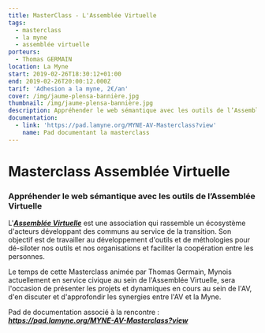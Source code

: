 ```yaml
---
title: MasterClass - L'Assemblée Virtuelle
tags:
  - masterclass
  - la myne
  - assemblée virtuelle
porteurs:
  - Thomas GERMAIN
location: La Myne
start: 2019-02-26T18:30:12+01:00
end: 2019-02-26T20:00:12.000Z
tarif: 'Adhesion a la myne, 2€/an'
cover: /img/jaume-plensa-bannière.jpg
thumbnail: /img/jaume-plensa-bannière.jpg
description: Appréhender le web sémantique avec les outils de l’Assemblée Virtuelle
documentation:
  - link: 'https://pad.lamyne.org/MYNE-AV-Masterclass?view'
    name: Pad documentant la masterclass
---
```

# Masterclass Assemblée Virtuelle
### Appréhender le web sémantique avec les outils de l’Assemblée Virtuelle

L'[***Assemblée Virtuelle***](https://www.virtual-assembly.org/) est une association qui rassemble un écosystème d'acteurs développant des communs au service de la transition. Son objectif est de travailler au développement d'outils et de méthologies pour dé-siloter nos outils et nos organisations et faciliter la coopération entre les personnes.

Le temps de cette Masterclass animée par Thomas Germain, Mynois actuellement en service civique au sein de l'Assemblée Virtuelle, sera l'occasion de présenter les projets et dynamiques en cours au sein de l'AV, d'en discuter et d'approfondir les synergies entre l'AV et la Myne. 

Pad de documentation associé à la rencontre : ***https://pad.lamyne.org/MYNE-AV-Masterclass?view***
